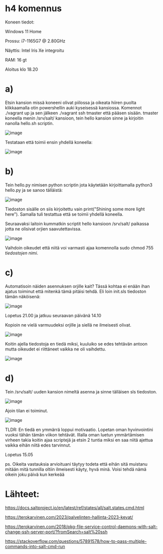 # h4 komennus

Koneen tiedot:

Windows 11 Home

Prossu: i7-1165G7 @ 2.80GHz

Näyttis: Intel Iris Xe integroitu

RAM: 16 gt

Aloitus klo 18.20

# a)

Etsin kansion missä koneeni olivat piilossa ja oikeata hiiren puolta klikkaamalla otin powershellin auki kyseisessä kansiossa. Komennot ./vagrant up ja sen jälkeen ./vagrant ssh tmaster että pääsen sisään. tmaster koneella menin /srv/salt/ kansioon, tein hello kansion sinne ja kirjoitin nanolla hello.sh scriptin.

![image](https://user-images.githubusercontent.com/129611461/233856255-cace1baa-9c1d-4068-82b0-e169fdfc3a08.png)

Testataan että toimii ensin yhdellä koneella:

![image](https://user-images.githubusercontent.com/129611461/233856336-72452cfc-042d-457c-be1e-5ffe81601a0a.png)


# b)
Tein hello.py nimisen python scriptin jota käytetään kirjoittamalla python3 hello.py ja se sanoo tälläistä:

![image](https://user-images.githubusercontent.com/129611461/233852618-e4f663f8-5c20-4689-9691-6909752acc81.png)

Tiedoston sisälle on siis kirjoitettu vain print("Shining some more light here"). Samalla tuli testattua että se toimii yhdellä koneella.

Seuraavaksi laitoin kummatkin scriptit hello kansioon /srv/salt/ paikassa jotta ne olisivat orjien saavutettavissa.

![image](https://user-images.githubusercontent.com/129611461/233984138-51722968-a3c0-4982-bcfb-2e5e927a985b.png)

Vaihdoin oikeudet että niitä voi varmasti ajaa komennolla sudo chmod 755 *tiedostojen nimi*.

# c)

Automatisoin näiden asennuksen orjille kait? Tässä kohtaa ei enään ihan ajatus toiminut että mitenkä tämä pitäisi tehdä. Eli loin init.sls tiedoston tämän näköisenä:

![image](https://user-images.githubusercontent.com/129611461/233985131-8ec38dd8-5a8b-4220-8d3b-094a49a54c34.png)

Lopetus 21.00 ja jatkuu seuraavan päivänä 14.10

Kopioin ne vielä varmuudeksi orjille ja siellä ne ilmeisesti olivat.

![image](https://user-images.githubusercontent.com/129611461/233856610-92cde6bf-9d53-46aa-9dce-fac4190b70ac.png)

Koitin ajella tiedostoja en tiedä miksi, kuuluiko se edes tehtävän antoon mutta oikeudet ei riittäneet vaikka ne oli vaihdettu.

![image](https://user-images.githubusercontent.com/129611461/233985720-05db6d21-0f44-4dac-be47-99a94a70b2b5.png)

# d)

Tein /srv/salt/ uuden kansion nimeltä asenna ja sinne tälläisen sls tiedoston.

![image](https://user-images.githubusercontent.com/129611461/233990240-db97d9cf-f450-4c67-8bf1-e304f9690557.png)

Ajoin tilan ei toiminut.

![image](https://user-images.githubusercontent.com/129611461/233990355-e0e31933-b931-4e6a-bca2-46b4d875151f.png)

TLDR:
En tiedä en ymmärrä loppui motivaatio. Lopetan oman hyvinvointini vuoksi tähän tämän viikon tehtävät. Illalla oman luetun ymmärtämisen virheen takia koitin ajaa scriptejä ja etsin 2 tuntia miksi en saa niitä ajettua vaikka eihän niitä edes tarvinnut.



Lopetus 15.05

ps. Oikeita vastauksia arvioituani täytyy todeta että eihän sitä muistanu mitään mitä tunnilla oltiin ilmeisesti käyty, hyvä minä. Voisi tehdä nämä oikein joku päivä kun kerkeää

# Lähteet:

https://docs.saltproject.io/en/latest/ref/states/all/salt.states.cmd.html

https://terokarvinen.com/2023/palvelinten-hallinta-2023-kevat/

https://terokarvinen.com/2018/pkg-file-service-control-daemons-with-salt-change-ssh-server-port/?fromSearch=salt%20ssh

https://stackoverflow.com/questions/57891578/how-to-pass-multiple-commands-into-salt-cmd-run

